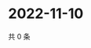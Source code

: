 # 2022-11-10

共 0 条

<!-- BEGIN WEIBO -->
<!-- 最后更新时间 Thu Nov 10 2022 16:26:48 GMT+0800 (China Standard Time) -->

<!-- END WEIBO -->
